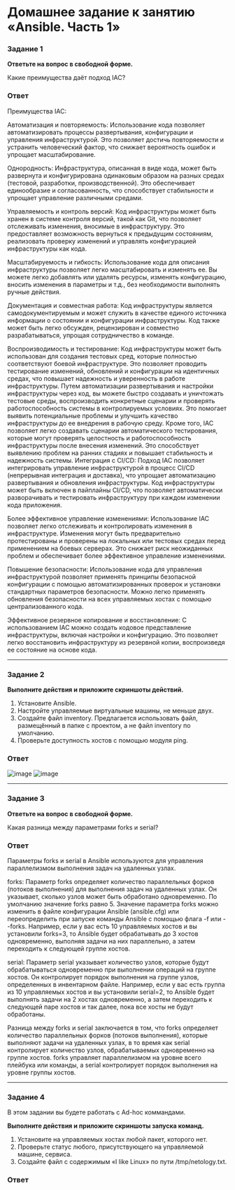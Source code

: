 # Домашнее задание к занятию «Ansible. Часть 1»



### Задание 1

**Ответьте на вопрос в свободной форме.**

Какие преимущества даёт подход IAC?

### Ответ
Преимущества IAC:

Автоматизация и повторяемость: Использование кода позволяет автоматизировать процессы развертывания, конфигурации и управления инфраструктурой. Это позволяет достичь повторяемости и устранить человеческий фактор, что снижает вероятность ошибок и упрощает масштабирование.

Однородность: Инфраструктура, описанная в виде кода, может быть развернута и конфигурирована одинаковым образом на разных средах (тестовой, разработки, производственной). Это обеспечивает единообразие и согласованность, что способствует стабильности и упрощает управление различными средами.

Управляемость и контроль версий: Код инфраструктуры может быть хранен в системе контроля версий, такой как Git, что позволяет отслеживать изменения, вносимые в инфраструктуру. Это предоставляет возможность вернуться к предыдущим состояниям, реализовать проверку изменений и управлять конфигурацией инфраструктуры как кода.

Масштабируемость и гибкость: Использование кода для описания инфраструктуры позволяет легко масштабировать и изменять ее. Вы можете легко добавлять или удалять ресурсы, изменять конфигурацию, вносить изменения в параметры и т.д., без необходимости выполнять ручные действия.

Документация и совместная работа: Код инфраструктуры является самодокументируемым и может служить в качестве единого источника информации о состоянии и конфигурации инфраструктуры. Код также может быть легко обсужден, рецензирован и совместно разрабатываться, упрощая сотрудничество в команде.

Воспроизводимость и тестирование: Код инфраструктуры может быть использован для создания тестовых сред, которые полностью соответствуют боевой инфраструктуре. Это позволяет проводить тестирование изменений, обновлений и конфигурации на идентичных средах, что повышает надежность и уверенность в работе инфраструктуры. Путем автоматизации развертывания и настройки инфраструктуры через код, вы можете быстро создавать и уничтожать тестовые среды, воспроизводить конкретные сценарии и проверять работоспособность системы в контролируемых условиях. Это помогает выявить потенциальные проблемы и улучшить качество инфраструктуры до ее внедрения в рабочую среду. Кроме того, IAC позволяет легко создавать сценарии автоматического тестирования, которые могут проверять целостность и работоспособность инфраструктуры после внесения изменений. Это способствует выявлению проблем на ранних стадиях и повышает стабильность и надежность системы.
Интеграция с CI/CD: Подход IAC позволяет интегрировать управление инфраструктурой в процесс CI/CD (непрерывная интеграция и доставка), что упрощает автоматизацию развертывания и обновления инфраструктуры. Код инфраструктуры может быть включен в пайплайны CI/CD, что позволяет автоматически разворачивать и тестировать инфраструктуру при каждом изменении кода приложения.

Более эффективное управление изменениями: Использование IAC позволяет легко отслеживать и контролировать изменения в инфраструктуре. Изменения могут быть предварительно протестированы и проверены на локальных или тестовых средах перед применением на боевых серверах. Это снижает риск неожиданных проблем и обеспечивает более эффективное управление изменениями.

Повышение безопасности: Использование кода для управления инфраструктурой позволяет применять принципы безопасной конфигурации с помощью автоматизированных проверок и установки стандартных параметров безопасности. Можно легко применять обновления безопасности на всех управляемых хостах с помощью централизованного кода.

Эффективное резервное копирование и восстановление: С использованием IAC можно создать кодовое представление инфраструктуры, включая настройки и конфигурацию. Это позволяет легко восстановить инфраструктуру из резервной копии, воспроизведя ее состояние на основе кода.

---

### Задание 2 

**Выполните действия и приложите скриншоты действий.**

1. Установите Ansible.
2. Настройте управляемые виртуальные машины, не меньше двух.
3. Создайте файл inventory. Предлагается использовать файл, размещённый в папке с проектом, а не файл inventory по умолчанию.
4. Проверьте доступность хостов с помощью модуля ping.
 ### Ответ
 ![image](https://github.com/goddim/HW_netology_main/assets/132663924/68c82d27-7f1e-48d1-b3a5-a7d27897ddbd)
 ![image](https://github.com/goddim/HW_netology_main/assets/132663924/8d87e167-cdd7-43b8-a641-ec2fbaebe8fd)


---

### Задание 3 

**Ответьте на вопрос в свободной форме.**

Какая разница между параметрами forks и serial? 

 ### Ответ
 Параметры forks и serial в Ansible используются для управления параллелизмом выполнения задач на удаленных узлах.

forks: Параметр forks определяет количество параллельных форков (потоков выполнения) для выполнения задач на удаленных узлах. Он указывает, сколько узлов может быть обработано одновременно. По умолчанию значение forks равно 5. Значение параметра forks можно изменить в файле конфигурации Ansible (ansible.cfg) или переопределить при запуске команды Ansible с помощью флага -f или --forks.
Например, если у вас есть 10 управляемых хостов и вы установили forks=3, то Ansible будет обрабатывать до 3 хостов одновременно, выполняя задачи на них параллельно, а затем переходить к следующей группе хостов.

serial: Параметр serial указывает количество узлов, которые будут обрабатываться одновременно при выполнении операций на группе хостов. Он контролирует порядок выполнения на группе узлов, определенных в инвентарном файле.
Например, если у вас есть группа из 10 управляемых хостов и вы установили serial=2, то Ansible будет выполнять задачи на 2 хостах одновременно, а затем переходить к следующей паре хостов и так далее, пока все хосты не будут обработаны.

Разница между forks и serial заключается в том, что forks определяет количество параллельных форков (потоков выполнения), которые выполняют задачи на удаленных узлах, в то время как serial контролирует количество узлов, обрабатываемых одновременно на группе хостов. forks управляет параллелизмом на уровне всего плейбука или команды, а serial контролирует порядок выполнения на уровне группы хостов.

---

### Задание 4 

В этом задании вы будете работать с Ad-hoc коммандами.

**Выполните действия и приложите скриншоты запуска команд.**

1. Установите на управляемых хостах любой пакет, которого нет.
2. Проверьте статус любого, присутствующего на управляемой машине, сервиса. 
3. Создайте файл с содержимым «I like Linux» по пути /tmp/netology.txt.
 
  ### Ответ
